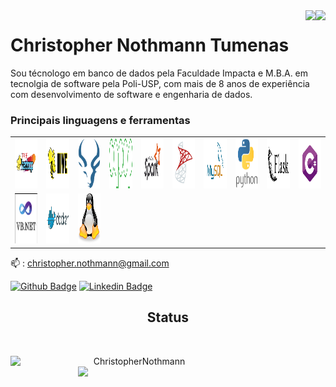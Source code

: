<div align="right">
  <img align="right" src="https://komarev.com/ghpvc/?username=ChristopherNothmann-lab">  
  <img align="right" src="https://visitor-badge.laobi.icu/badge?page_id=ChristopherNothmann-lab">
</div>

  # Christopher Nothmann Tumenas

Sou técnologo em banco de dados pela Faculdade Impacta e M.B.A. em tecnolgia de software pela Poli-USP, com mais de 8 anos de experiência com desenvolvimento de software e engenharia de dados.

### Principais linguagens e ferramentas
<!-- Haddop, HDFS, Hive, Impala, Sqoop e PySpark
Microsoft SQL Server, MySQL, Python , Flask, C#, VB.NET, GitHub e Docker -->

<table border="0">
   <tr>
      <td align="center" width="96">
         <a href>
         <img src="/img/apache_hadoop-ar21.svg" height="80" alt="hadoop-logo" />
         </a>
      </td>
      <td align="center" width="96">
         <a href>
         <img src="/img/apache_hive-ar21.svg" height="80" alt="hive-logo" />
         </a>
      </td>
      <td align="center" width="96">
         <a href>
         <img src="/img/impala.svg" height="80" alt="impala-logo" />
         </a>
      </td>
      <td align="center" width="96">
         <a href>
         <img src="/img/Apache_Sqoop_logo.svg" height="80" alt="sqoop-logo" />
         </a>
      </td>
      <td align="center" width="96">
         <a href>
         <img src="/img/apache_spark-ar21.svg" height="80" alt="spark-logo" />
         </a>
      </td>
      <td align="center" width="96">
         <a href>
         <img src="/img/microsoft-sql-server.png" height="80" alt="sql-server-logo" />
         </a>
      </td>
      <td align="center" width="96">
         <a href>
         <img src="/img/mysql-ar21.svg" height="80" alt="mysql-logo" />
         </a>
      </td>
      <td align="center" width="96">
         <a href>
         <img src="img/python-vertical.svg" height="80" alt="python-logo" />
         </a>
      </td>
      <td  align="center" width="96">
         <a href>
         <img src="/img/pocoo_flask-ar21.svg" height="80" alt="flask-logo" />
         </a>
      </td>
      <td align="center" width="96">
         <a href>
         <img src="/img/index_c.png" height="80" alt="c-sharp-logo" />
         </a>
      </td>
   </tr>
   <tr>
      </td>    
      <td align="center" width="96">
         <a href>
         <img src="/img/vb_new.png" height="80" alt="vb-net-logo" />
         </a>
      </td>
      </td>    
      <td align="center" width="96">
         <a href>
         <img src="/img/docker-ar21.svg" height="80" alt="docker-logo" />
         </a>
      </td>
      </td>    
      <td align="center" width="96">
         <a href>
         <img src="img/tux-seeklogo.com.svg" height="80" alt="linux-logo" />
         </a>
      </td>
   </tr>
</table>



📫 : christopher.nothmann@gmail.com

[![Github Badge](https://img.shields.io/badge/-christopher-black?style=flat-square&logo=Github&logoColor=white&link=https://github.com/ChristopherNothmann-lab)](https://github.com/ChristopherNothmann-lab)
 [![Linkedin Badge](https://img.shields.io/badge/christopher-blue?style=flat-square&logo=Linkedin&logoColor=white&link=https://www.linkedin.com/in/christopher-nothmann-tumenas/)](https://www.linkedin.com/in/christopher-nothmann-tumenas/)



<h2 align="center"> Status </h2>
<br>
<p align=center>
  <div align=center>
    <a href="https://github.com/denvercoder1/github-readme-streak-stats" title="Go to Source">
      <img align="left" width=396 src="https://github-readme-streak-stats.herokuapp.com/?user=ChristopherNothmann-lab&theme=react&border=61dafb&hide_border=true" alt="ChristopherNothmann" />
    </a>
    <a href="https://github.com/anuraghazra/github-readme-stats" title="Go to Source">
      <img align="right" width=396 src="https://github-readme-stats.vercel.app/api?username=ChristopherNothmann-lab&show_icons=true&theme=react&border_color=61dafb&hide_border=true" />
    </a>
  </div>
</p>


<!--
**ChristopherNothmann-lab/ChristopherNothmann-lab** is a ✨ _special_ ✨ repository because its `README.md` (this file) appears on your GitHub profile.

Here are some ideas to get you started:

- 🔭 I’m currently working on ...
- 🌱 I’m currently learning ...
- 👯 I’m looking to collaborate on ...
- 🤔 I’m looking for help with ...
- 💬 Ask me about ...
- 📫 How to reach me: ...
- 😄 Pronouns: ...
- ⚡ Fun fact: ...
-->
